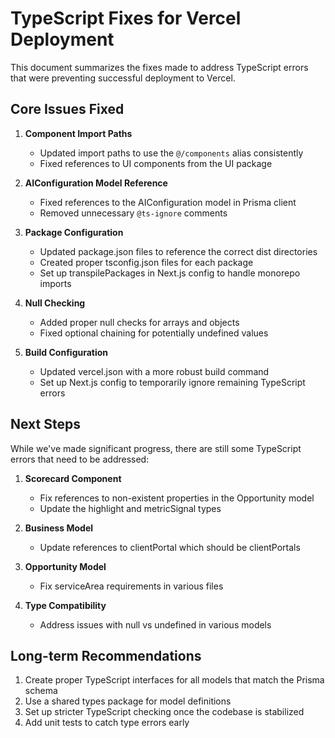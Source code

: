 # TypeScript Fixes for Vercel Deployment

This document summarizes the fixes made to address TypeScript errors that were preventing successful deployment to Vercel.

## Core Issues Fixed

1. **Component Import Paths**
   - Updated import paths to use the `@/components` alias consistently
   - Fixed references to UI components from the UI package

2. **AIConfiguration Model Reference**
   - Fixed references to the AIConfiguration model in Prisma client
   - Removed unnecessary `@ts-ignore` comments

3. **Package Configuration**
   - Updated package.json files to reference the correct dist directories
   - Created proper tsconfig.json files for each package
   - Set up transpilePackages in Next.js config to handle monorepo imports

4. **Null Checking**
   - Added proper null checks for arrays and objects
   - Fixed optional chaining for potentially undefined values

5. **Build Configuration**
   - Updated vercel.json with a more robust build command
   - Set up Next.js config to temporarily ignore remaining TypeScript errors

## Next Steps

While we've made significant progress, there are still some TypeScript errors that need to be addressed:

1. **Scorecard Component**
   - Fix references to non-existent properties in the Opportunity model
   - Update the highlight and metricSignal types

2. **Business Model**
   - Update references to clientPortal which should be clientPortals

3. **Opportunity Model**
   - Fix serviceArea requirements in various files

4. **Type Compatibility**
   - Address issues with null vs undefined in various models

## Long-term Recommendations

1. Create proper TypeScript interfaces for all models that match the Prisma schema
2. Use a shared types package for model definitions
3. Set up stricter TypeScript checking once the codebase is stabilized
4. Add unit tests to catch type errors early 